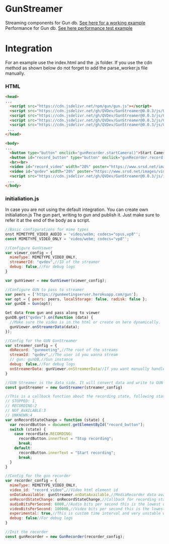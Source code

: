# GunStreamer
Streaming components for Gun db. [See here for a working example](https://qvdev.github.io/GunStreamer)
Performance for Gun db. [See here performance test example](https://qvdev.github.io/GunStreamer/performance)

# Integration
For an example use the index.html and the .js folder. If you use the cdn method as shown below do not forget to add the parse_worker.js file manually.

### HTML
```html
<head>
...
  <script src="https://cdn.jsdelivr.net/npm/gun/gun.js"></script>
  <script src="https://cdn.jsdelivr.net/gh/QVDev/GunStreamer@0.0.3/js/GunRecorder.js"></script>
  <script src="https://cdn.jsdelivr.net/gh/QVDev/GunStreamer@0.0.3/js/GunStreamer.js"></script>
  <script src="https://cdn.jsdelivr.net/gh/QVDev/GunStreamer@0.0.3/js/GunViewer.js"></script>
  <script src="https://cdn.jsdelivr.net/gh/QVDev/GunStreamer@0.0.3/js/GunViewer.js"></script>
 ... 
</head>
```

```html
<body>
...
  <button type="button" onclick="gunRecorder.startCamera()">Start Camera</button>
  <button id="record_button" type="button" onclick="gunRecorder.record()">Start Recording</button>
  <br><br>
  <video id="record_video" width="20%" poster="https://www.srsd.net/images/video-poster.png" autoplay controls muted /><!-- Streamer -->
  <video id="qvdev" width="20%" poster="https://www.srsd.net/images/video-poster.png" autoplay muted/><!-- Viewer id is equal to streamId -->
  <script src="https://cdn.jsdelivr.net/gh/QVDev/GunStreamer@0.0.3/js/integration.js"></script><!-- Default integration -->
 ...
</body>
```

### initialiation.js 
In case you are not using the default integration. You can create own initialiation.js The gun part, writing to gun and publish it.
Just make sure to refer it at the end of the body as a script.

```javascript
//Basic configurations for mime types
onst MIMETYPE_VIDEO_AUDIO = 'video/webm; codecs="opus,vp8"';
const MIMETYPE_VIDEO_ONLY = 'video/webm; codecs="vp8"';

//Configure GunViewer 
var viewer_config = {
  mimeType: MIMETYPE_VIDEO_ONLY,
  streamerId: "qvdev",//ID of the streamer
  debug: false,//For debug logs  
}

var gunViewer = new GunViewer(viewer_config);

//Configure GUN to pass to streamer
var peers = ['https://gunmeetingserver.herokuapp.com/gun'];
var opt = { peers: peers, localStorage: false, radisk: false };
var gunDB = Gun(opt);

Get data from gun and pass along to viewer
gunDB.get("qvdev").on(function (data) {
  //Make sure the video is in the html or create on here dynamically.
  gunViewer.onStreamerData(data);
});
```

```javascript
//Config for the GUN GunStreamer
var streamer_config = {
  dbRecord: "gunmeeting",//The root of the streams
  streamId: "qvdev",//The user id you wanna stream
  // gun: gunDB,//Gun instance
  debug: false,//For debug logs
  onStreamerData: gunViewer.onStreamerData//If you want manually handle the data manually
}
```

```javascript
//GUN Streamer is the data side. It will convert data and write to GUN db
const gunStreamer = new GunStreamer(streamer_config)

//This is a callback function about the recording state, following states possible
// STOPPED: 1¸
// RECORDING:2
// NOT_AVAILABLE:3
// UNKNOWN:4
var onRecordStateChange = function (state) {
  var recordButton = document.getElementById("record_button");
  switch (state) {
    case recordSate.RECORDING:
      recordButton.innerText = "Stop recording";
      break;
    default:
      recordButton.innerText = "Start recording";
      break;
  }
}

//Config for the gun recorder
var recorder_config = {
  mimeType: MIMETYPE_VIDEO_ONLY,
  video_id: "record_video",//Video html element id
  onDataAvailable: gunStreamer.onDataAvailable,//MediaRecorder data available callback
  onRecordStateChange: onRecordStateChange,//Callback for recording state
  audioBitsPerSecond: 6000,//Audio bits per second this is the lowest quality
  videoBitsPerSecond: 100000,//Video bits per second this is the lowest quality
  experimental: true,//This is custom time interval and very unstable with audio. Only video is more stable is interval quick enough? Audio
  debug: false//For debug logs
}

//Init the recorder
const gunRecorder = new GunRecorder(recorder_config);
```
